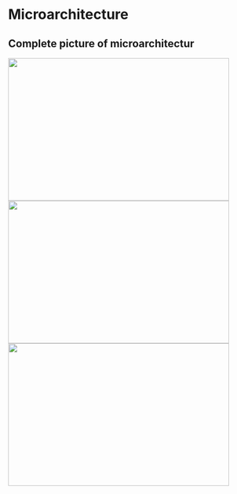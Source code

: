 # Microarchitecture

Complete picture of microarchitectur
-

 <img src="https://github.com/user-attachments/assets/3b642a6c-f360-4d21-939e-96738dce139f" width="450" height="290" align="center">

 <img src="https://github.com/user-attachments/assets/e51ce635-3c3e-4a82-a662-412efce90960" width="450" height="290" align="center">

 <img src="https://github.com/user-attachments/assets/1bec28f7-2798-469f-9c8f-7107499dcfb9" width="450" height="290" align="center">
